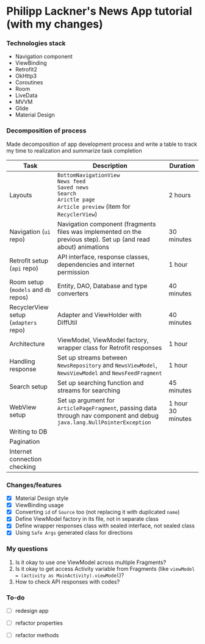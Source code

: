 # Philipp Lackner's News App tutorial (with my changes)

### Technologies stack

- Navigation component
- ViewBinding
- Retrofit2
- OkHttp3
- Coroutines
- Room
- LiveData
- MVVM
- Glide
- Material Design

### Decomposition of process
Made decomposition of app development process and write a table to track my time to realization and summarize task completion

| Task                                 | Description                                                                                                                             | Duration          |
|--------------------------------------|-----------------------------------------------------------------------------------------------------------------------------------------|-------------------|
| Layouts                              | `BottomNavigationView`<br/>`News feed`<br/>`Saved news`<br/>`Search`<br/>`Arictle page`<br/>`Article preview` (item for `RecyclerView`) | 2 hours           |
| Navigation (`ui` repo)               | Navigation component (fragments files was implemented on the previous step). Set up (and read about) animations                         | 30 minutes        |
| Retrofit setup (`api` repo)          | API interface, response classes, dependencies and internet permission                                                                   | 1 hour            |
| Room setup (`models` and `db` repos) | Entity, DAO, Database and type converters                                                                                               | 40 minutes        |
| RecyclerView setup (`adapters` repo) | Adapter and ViewHolder with DiffUtil                                                                                                    | 40 minutes        |
| Architecture                         | ViewModel, ViewModel factory, wrapper class for Retrofit responses                                                                      | 1 hour            |
| Handling response                    | Set up streams between `NewsRepository` and `NewsViewModel`, `NewsViewModel` and `NewsFeedFragment`                                     | 1 hour            |
| Search setup                         | Set up searching function and streams for searching                                                                                     | 45 minutes        |
| WebView setup                        | Set up argument for `ArticlePageFragment`, passing data through nav component and debug `java.lang.NullPointerException`                | 1 hour 30 minutes |
| Writing to DB                        |                                                                                                                                         |                   |
| Pagination                           |                                                                                                                                         |                   |
| Internet connection checking         |                                                                                                                                         |                   |

### Changes/features 

- [x] Material Design style
- [x] ViewBinding usage 
- [x] Converting `id` of `Source` too (not replacing it with duplicated `name`) 
- [x] Define ViewModel factory in its file, not in separate class
- [x] Define wrapper responses class with sealed interface, not sealed class
- [x] Using `Safe Args` generated class for directions

### My questions
1. Is it okay to use one ViewModel across multiple Fragments?
2. Is it okay to get access Activity variable from Fragments (like `viewModel = (activity as MainActivity).viewModel`)?
3. How to check API responses with codes?

### To-do
- [ ] redesign app
- [ ] refactor properties
- [ ] refactor methods

